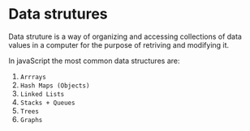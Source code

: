# Data strutures
Data struture is a way of organizing and accessing collections of data values in a computer for the purpose of retriving and modifying it.

In javaScript the most common data structures are: 
1. `Arrrays`
2. `Hash Maps (Objects)`
3. `Linked Lists`
4. `Stacks + Queues`
5. `Trees`
6. `Graphs`
